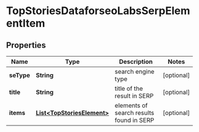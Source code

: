 

# TopStoriesDataforseoLabsSerpElementItem


## Properties

| Name | Type | Description | Notes |
|------------ | ------------- | ------------- | -------------|
|**seType** | **String** | search engine type |  [optional] |
|**title** | **String** | title of the result in SERP |  [optional] |
|**items** | [**List&lt;TopStoriesElement&gt;**](TopStoriesElement.md) | elements of search results found in SERP |  [optional] |



